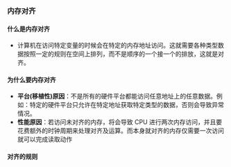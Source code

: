 ### 内存对齐

#### 什么是内存对齐

- 计算机在访问特定变量的时候会在特定的内存地址访问。这就需要各种类型数据按照一定的规则在空间上排列，而不是顺序的一个接一个的排放，这就是对齐。

#### 为什么要内存对齐

- **平台(移植性)原因**：不是所有的硬件平台都能访问任意地址上的任意数据。例如：特定的硬件平台只允许在特定地址获取特定类型的数据，否则会导致异常情况。
- **性能原因**：若访问未对齐的内存，将会导致 CPU 进行两次内存访问，并且要花费额外的时钟周期来处理对齐及运算。而本身就对齐的内存仅需要一次访问就可以完成读取动作

#### 对齐的规则

